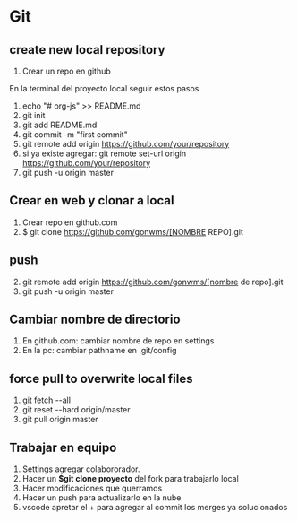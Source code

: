 # Git

## create new local repository

1. Crear un repo en github

En la terminal del proyecto local seguir estos pasos
1. echo "# org-js" >> README.md
1. git init
1. git add README.md
1. git commit -m "first commit"
1. git remote add origin https://github.com/your/repository
1. si ya existe agregar: git remote set-url origin https://github.com/your/repository
1. git push -u origin master


## Crear en web y clonar a local 
1. Crear repo en github.com
2. $ git clone https://github.com/gonwms/[NOMBRE REPO].git

## push
2. git remote add origin https://github.com/gonwms/[nombre de repo].git
3. git push -u origin master

## Cambiar nombre de directorio
1. En github.com: cambiar nombre de repo en settings
2. En la pc: cambiar pathname en .git/config

## force pull to overwrite local files

1. git fetch --all
1. git reset --hard origin/master
1. git pull origin master

## Trabajar en equipo

1. Settings agregar colabororador.
1. Hacer un **$git clone proyecto** del fork para trabajarlo local 
1. Hacer modificaciones que querramos
1. Hacer un push para actualizarlo en la nube
1. vscode apretar el + para agregar al commit los merges ya solucionados
